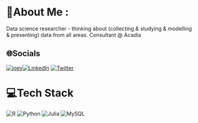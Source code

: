 # 💫About Me :
Data science researcher - thinking about (collecting & studying & modelling & presenting) data from all areas. Consultant @ Acadia

## 🌐Socials
[![joey](https://img.shields.io/static/v1?style=for-the-badge&message=website&color=blue&logoColor=FFFFFF&label=)](https://joeyobrien.ie)[![LinkedIn](https://img.shields.io/badge/LinkedIn-%230077B5.svg?logo=linkedin&logoColor=white)](https://linkedin.com/in/obrienjoey) [![Twitter](https://img.shields.io/badge/Twitter-%231DA1F2.svg?logo=Twitter&logoColor=white)](https://twitter.com/obrienj_) 

# 💻Tech Stack
![R](https://img.shields.io/badge/r-%23276DC3.svg?style=for-the-badge&logo=r&logoColor=white) ![Python](https://img.shields.io/badge/python-3670A0?style=for-the-badge&logo=python&logoColor=ffdd54) 	![Julia](https://img.shields.io/badge/-Julia-9558B2?style=for-the-badge&logo=julia&logoColor=white) ![MySQL](https://img.shields.io/badge/mysql-%2300f.svg?style=for-the-badge&logo=mysql&logoColor=white)
